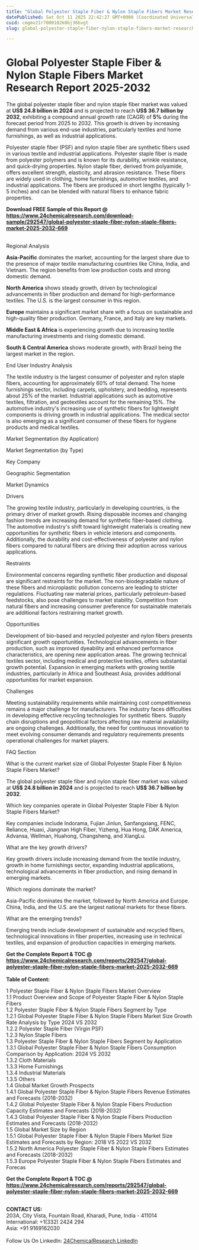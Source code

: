 ```yaml
---
title: "Global Polyester Staple Fiber & Nylon Staple Fibers Market Research Report 2025-2032"
datePublished: Sat Oct 11 2025 22:42:27 GMT+0000 (Coordinated Universal Time)
cuid: cmgmv21r7000102k0bj36bvgt
slug: global-polyester-staple-fiber-nylon-staple-fibers-market-research-report-2025-2032-1

---
```


# Global Polyester Staple Fiber & Nylon Staple Fibers Market Research Report 2025-2032

<p>The global polyester staple fiber and nylon staple fiber market was valued at <strong>US$ 24.8 billion in 2024</strong> and is projected to reach <strong>US$ 36.7 billion by 2032</strong>, exhibiting a compound annual growth rate (CAGR) of <strong>5%</strong> during the forecast period from 2025 to 2032. This growth is driven by increasing demand from various end-use industries, particularly textiles and home furnishings, as well as industrial applications.</p><p>
</p><p>Polyester staple fiber (PSF) and nylon staple fiber are synthetic fibers used in various textile and industrial applications. Polyester staple fiber is made from polyester polymers and is known for its durability, wrinkle resistance, and quick-drying properties. Nylon staple fiber, derived from polyamide, offers excellent strength, elasticity, and abrasion resistance. These fibers are widely used in clothing, home furnishings, automotive textiles, and industrial applications. The fibers are produced in short lengths (typically 1-5 inches) and can be blended with natural fibers to enhance fabric properties.</p><div><b>Download FREE Sample of this Report @ 
            <a href="https://www.24chemicalresearch.com/download-sample/292547/global-polyester-staple-fiber-nylon-staple-fibers-market-2025-2032-669">
            https://www.24chemicalresearch.com/download-sample/292547/global-polyester-staple-fiber-nylon-staple-fibers-market-2025-2032-669</a></b></div><br><p>
Regional Analysis</p><p>
</p><p><strong>Asia-Pacific</strong> dominates the market, accounting for the largest share due to the presence of major textile manufacturing countries like China, India, and Vietnam. The region benefits from low production costs and strong domestic demand.</p><p>
</p><p><strong>North America</strong> shows steady growth, driven by technological advancements in fiber production and demand for high-performance textiles. The U.S. is the largest consumer in this region.</p><p>
</p><p><strong>Europe</strong> maintains a significant market share with a focus on sustainable and high-quality fiber production. Germany, France, and Italy are key markets.</p><p>
</p><p><strong>Middle East &amp; Africa</strong> is experiencing growth due to increasing textile manufacturing investments and rising domestic demand.</p><p>
</p><p><strong>South &amp; Central America</strong> shows moderate growth, with Brazil being the largest market in the region.</p><p>
End User Industry Analysis</p><p>
</p><p>The textile industry is the largest consumer of polyester and nylon staple fibers, accounting for approximately 60% of total demand. The home furnishings sector, including carpets, upholstery, and bedding, represents about 25% of the market. Industrial applications such as automotive textiles, filtration, and geotextiles account for the remaining 15%. The automotive industry's increasing use of synthetic fibers for lightweight components is driving growth in industrial applications. The medical sector is also emerging as a significant consumer of these fibers for hygiene products and medical textiles.</p><p>
Market Segmentation (by Application)</p><p>
</p><p>
Market Segmentation (by Type)</p><p>
</p><p>
Key Company</p><p>
</p><p>
Geographic Segmentation</p><p>
</p><p>
Market Dynamics</p><p>
Drivers</p><p>
</p><p>The growing textile industry, particularly in developing countries, is the primary driver of market growth. Rising disposable incomes and changing fashion trends are increasing demand for synthetic fiber-based clothing. The automotive industry's shift toward lightweight materials is creating new opportunities for synthetic fibers in vehicle interiors and components. Additionally, the durability and cost-effectiveness of polyester and nylon fibers compared to natural fibers are driving their adoption across various applications.</p><p>
Restraints</p><p>
</p><p>Environmental concerns regarding synthetic fiber production and disposal are significant restraints for the market. The non-biodegradable nature of these fibers and microplastic pollution concerns are leading to stricter regulations. Fluctuating raw material prices, particularly petroleum-based feedstocks, also pose challenges to market stability. Competition from natural fibers and increasing consumer preference for sustainable materials are additional factors restraining market growth.</p><p>
Opportunities</p><p>
</p><p>Development of bio-based and recycled polyester and nylon fibers presents significant growth opportunities. Technological advancements in fiber production, such as improved dyeability and enhanced performance characteristics, are opening new application areas. The growing technical textiles sector, including medical and protective textiles, offers substantial growth potential. Expansion in emerging markets with growing textile industries, particularly in Africa and Southeast Asia, provides additional opportunities for market expansion.</p><p>
Challenges</p><p>
</p><p>Meeting sustainability requirements while maintaining cost competitiveness remains a major challenge for manufacturers. The industry faces difficulties in developing effective recycling technologies for synthetic fibers. Supply chain disruptions and geopolitical factors affecting raw material availability are ongoing challenges. Additionally, the need for continuous innovation to meet evolving consumer demands and regulatory requirements presents operational challenges for market players.</p><p>
FAQ Section</p><p>
What is the current market size of Global Polyester Staple Fiber &amp; Nylon Staple Fibers Market?</p><p>
</p><p>The global polyester staple fiber and nylon staple fiber market was valued at <strong>US$ 24.8 billion in 2024</strong> and is projected to reach <strong>US$ 36.7 billion by 2032</strong>.</p><p>
Which key companies operate in Global Polyester Staple Fiber &amp; Nylon Staple Fibers Market?</p><p>
</p><p>Key companies include Indorama, Fujian Jinlun, Sanfangxiang, FENC, Reliance, Huaxi, Jiangnan High Fiber, Yizheng, Hua Hong, DAK America, Advansa, Wellman, Huahong, Changsheng, and XiangLu.</p><p>
What are the key growth drivers?</p><p>
</p><p>Key growth drivers include increasing demand from the textile industry, growth in home furnishings sector, expanding industrial applications, technological advancements in fiber production, and rising demand in emerging markets.</p><p>
Which regions dominate the market?</p><p>
</p><p>Asia-Pacific dominates the market, followed by North America and Europe. China, India, and the U.S. are the largest national markets for these fibers.</p><p>
What are the emerging trends?</p><p>
</p><p>Emerging trends include development of sustainable and recycled fibers, technological innovations in fiber properties, increasing use in technical textiles, and expansion of production capacities in emerging markets.</p>

<div><b>Get the Complete Report & TOC @ 
            <a href="https://www.24chemicalresearch.com/reports/292547/global-polyester-staple-fiber-nylon-staple-fibers-market-2025-2032-669">
            https://www.24chemicalresearch.com/reports/292547/global-polyester-staple-fiber-nylon-staple-fibers-market-2025-2032-669</a></b></div><br>
            <b>Table of Content:</b><p>1 Polyester Staple Fiber & Nylon Staple Fibers Market Overview<br />
    1.1 Product Overview and Scope of Polyester Staple Fiber & Nylon Staple Fibers<br />
    1.2 Polyester Staple Fiber & Nylon Staple Fibers Segment by Type<br />
        1.2.1 Global Polyester Staple Fiber & Nylon Staple Fibers Market Size Growth Rate Analysis by Type 2024 VS 2032<br />
        1.2.2 Polyester Staple Fiber (Virgin PSF)<br />
        1.2.3 Nylon Staple Fibers<br />
    1.3 Polyester Staple Fiber & Nylon Staple Fibers Segment by Application<br />
        1.3.1 Global Polyester Staple Fiber & Nylon Staple Fibers Consumption Comparison by Application: 2024 VS 2032<br />
        1.3.2 Cloth Materials<br />
        1.3.3 Home Furnishings<br />
        1.3.4 Industrial Materials<br />
        1.3.5 Others<br />
    1.4 Global Market Growth Prospects<br />
        1.4.1 Global Polyester Staple Fiber & Nylon Staple Fibers Revenue Estimates and Forecasts (2018-2032)<br />
        1.4.2 Global Polyester Staple Fiber & Nylon Staple Fibers Production Capacity Estimates and Forecasts (2018-2032)<br />
        1.4.3 Global Polyester Staple Fiber & Nylon Staple Fibers Production Estimates and Forecasts (2018-2032)<br />
    1.5 Global Market Size by Region<br />
        1.5.1 Global Polyester Staple Fiber & Nylon Staple Fibers Market Size Estimates and Forecasts by Region: 2018 VS 2022 VS 2032<br />
        1.5.2 North America Polyester Staple Fiber & Nylon Staple Fibers Estimates and Forecasts (2018-2032)<br />
        1.5.3 Europe Polyester Staple Fiber & Nylon Staple Fibers Estimates and Forecas</p>

<div><b>Get the Complete Report & TOC @ 
            <a href="https://www.24chemicalresearch.com/reports/292547/global-polyester-staple-fiber-nylon-staple-fibers-market-2025-2032-669">
            https://www.24chemicalresearch.com/reports/292547/global-polyester-staple-fiber-nylon-staple-fibers-market-2025-2032-669</a></b></div><br>

<b>CONTACT US:</b><br>
            203A, City Vista, Fountain Road, Kharadi, Pune, India - 411014<br>
            International: +1(332) 2424 294<br>
            Asia: +91 9169162030 <br><br>
            Follow Us On LinkedIn: <a href="https://www.linkedin.com/company/24chemicalresearch/">24ChemicalResearch LinkedIn</a>